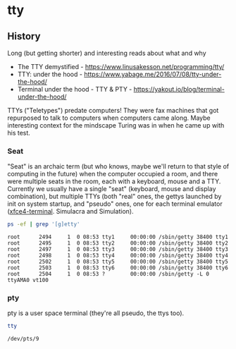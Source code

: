 # tty

## History

Long (but getting shorter) and interesting reads about what and why

* The TTY demystified - <https://www.linusakesson.net/programming/tty/>
* TTY: under the hood - <https://www.yabage.me/2016/07/08/tty-under-the-hood/>
* Terminal under the hood - TTY & PTY - <https://yakout.io/blog/terminal-under-the-hood/>

TTYs ("Teletypes") predate computers! They were fax machines that got
repurposed to talk to computers when computers came along. Maybe
interesting context for the mindscape Turing was in when he came up
with his test.

### Seat

"Seat" is an archaic term (but who knows, maybe we'll return to that
style of computing in the future) when the computer occupied a room,
and there were multiple seats in the room, each with a keyboard, mouse
and a TTY. Currently we usually have a single "seat" (keyboard, mouse
and display combination), but multiple TTYs (both "real" ones, the
gettys launched by init on system startup, and "pseudo" ones, one for
each terminal emulator ([xfce4-terminal](xterm). Simulacra and
Simulation).


```sh
ps -ef | grep '[g]etty'
```

    root      2494     1  0 08:53 tty1     00:00:00 /sbin/getty 38400 tty1
    root      2495     1  0 08:53 tty2     00:00:00 /sbin/getty 38400 tty2
    root      2497     1  0 08:53 tty3     00:00:00 /sbin/getty 38400 tty3
    root      2498     1  0 08:53 tty4     00:00:00 /sbin/getty 38400 tty4
    root      2502     1  0 08:53 tty5     00:00:00 /sbin/getty 38400 tty5
    root      2503     1  0 08:53 tty6     00:00:00 /sbin/getty 38400 tty6
    root      2504     1  0 08:53 ?        00:00:00 /sbin/getty -L 0 ttyAMA0 vt100


### pty

pty is a user space terminal (they're all pseudo, the ttys too).


```sh
tty
```

    /dev/pts/9

